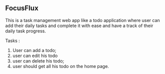 ## FocusFlux 

This is a task management web app like a todo application where user can add their daily tasks and complete it with ease and have a track of their daily task progress.


Tasks : 
1. User can add a todo;
2. user can edit his todo
3. user can delete his todo;
4. user should get all his todo on the home page.